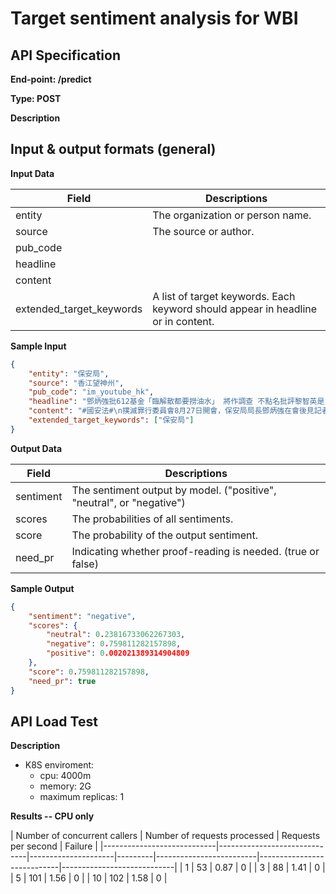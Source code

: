 # **Target sentiment analysis for WBI**

## API Specification

**End-point: /predict**

**Type: POST**

**Description**


## Input & output formats (general)


**Input Data**

| Field                    | Descriptions                                                                     |
|--------------------------|----------------------------------------------------------------------------------|
| entity             | The organization or person name.                                                           |
| source                   | The source or author.                                                            |
| pub_code                 |                                                                                  |
| headline                 |                                                                                  |
| content                  |                                                                                  |
| extended_target_keywords | A list of target keywords. Each keyword should appear in headline or in content. |

**Sample Input**

```json
{
    "entity": "保安局", 
    "source": "香江望神州", 
    "pub_code": "im_youtube_hk",
    "headline": "鄧炳強批612基金「臨解散都要撈油水」 將作調查 不點名批評黎智英是「主腦」",
    "content": "#國安法#\n撲滅罪行委員會8月27日開會，保安局局長鄧炳強在會後見記者",
    "extended_target_keywords": ["保安局"]
}

```

**Output Data**

| Field     | Descriptions                                                          |
|-----------|-----------------------------------------------------------------------|
| sentiment | The sentiment output by model. ("positive", "neutral", or "negative") |
| scores    | The probabilities of all sentiments.                                  |
| score     | The probability of the output sentiment.                              |
| need_pr   | Indicating whether proof-reading is needed. (true or false)           |


**Sample Output**

```json
{
    "sentiment": "negative",
    "scores": {
        "neutral": 0.23816733062267303,
        "negative": 0.759811282157898,
        "positive": 0.002021389314904809
    },
    "score": 0.759811282157898,
    "need_pr": true
}
```

## API Load Test

**Description**

* K8S enviroment: 
  * cpu: 4000m
  * memory: 2G
  * maximum replicas: 1

**Results -- CPU only**

| Number of concurrent callers | Number of requests processed | Requests per second | Failure |
|----------------------------|------------------------------|---------------------|---------|-------------------------|----------------------------|----------------------------|
| 1                         |   53                       |          0.87      | 0       | 
| 3                         |   88                       |          1.41      | 0       | 
| 5                         |   101                       |          1.56      | 0       | 
| 10                         |   102                       |          1.58      | 0       | 

